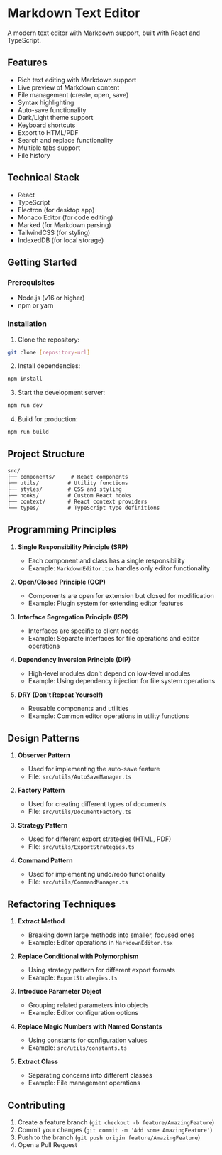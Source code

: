 # Markdown Text Editor

A modern text editor with Markdown support, built with React and TypeScript.

## Features

- Rich text editing with Markdown support
- Live preview of Markdown content
- File management (create, open, save)
- Syntax highlighting
- Auto-save functionality
- Dark/Light theme support
- Keyboard shortcuts
- Export to HTML/PDF
- Search and replace functionality
- Multiple tabs support
- File history

## Technical Stack

- React
- TypeScript
- Electron (for desktop app)
- Monaco Editor (for code editing)
- Marked (for Markdown parsing)
- TailwindCSS (for styling)
- IndexedDB (for local storage)

## Getting Started

### Prerequisites

- Node.js (v16 or higher)
- npm or yarn

### Installation

1. Clone the repository:
```bash
git clone [repository-url]
```

2. Install dependencies:
```bash
npm install
```

3. Start the development server:
```bash
npm run dev
```

4. Build for production:
```bash
npm run build
```

## Project Structure

```
src/
├── components/     # React components
├── utils/         # Utility functions
├── styles/        # CSS and styling
├── hooks/         # Custom React hooks
├── context/       # React context providers
└── types/         # TypeScript type definitions
```

## Programming Principles

1. **Single Responsibility Principle (SRP)**
   - Each component and class has a single responsibility
   - Example: `MarkdownEditor.tsx` handles only editor functionality

2. **Open/Closed Principle (OCP)**
   - Components are open for extension but closed for modification
   - Example: Plugin system for extending editor features

3. **Interface Segregation Principle (ISP)**
   - Interfaces are specific to client needs
   - Example: Separate interfaces for file operations and editor operations

4. **Dependency Inversion Principle (DIP)**
   - High-level modules don't depend on low-level modules
   - Example: Using dependency injection for file system operations

5. **DRY (Don't Repeat Yourself)**
   - Reusable components and utilities
   - Example: Common editor operations in utility functions

## Design Patterns

1. **Observer Pattern**
   - Used for implementing the auto-save feature
   - File: `src/utils/AutoSaveManager.ts`

2. **Factory Pattern**
   - Used for creating different types of documents
   - File: `src/utils/DocumentFactory.ts`

3. **Strategy Pattern**
   - Used for different export strategies (HTML, PDF)
   - File: `src/utils/ExportStrategies.ts`

4. **Command Pattern**
   - Used for implementing undo/redo functionality
   - File: `src/utils/CommandManager.ts`

## Refactoring Techniques

1. **Extract Method**
   - Breaking down large methods into smaller, focused ones
   - Example: Editor operations in `MarkdownEditor.tsx`

2. **Replace Conditional with Polymorphism**
   - Using strategy pattern for different export formats
   - Example: `ExportStrategies.ts`

3. **Introduce Parameter Object**
   - Grouping related parameters into objects
   - Example: Editor configuration options

4. **Replace Magic Numbers with Named Constants**
   - Using constants for configuration values
   - Example: `src/utils/constants.ts`

5. **Extract Class**
   - Separating concerns into different classes
   - Example: File management operations

## Contributing

1. Create a feature branch (`git checkout -b feature/AmazingFeature`)
2. Commit your changes (`git commit -m 'Add some AmazingFeature'`)
3. Push to the branch (`git push origin feature/AmazingFeature`)
4. Open a Pull Request

